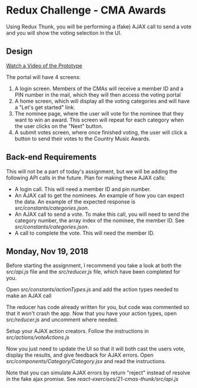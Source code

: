 # Redux Challenge - CMA Awards

Using Redux Thunk, you will be performing a (fake) AJAX call to send a vote and you will show the voting selection in the UI.

## Design

[Watch a Video of the Prototype](https://www.screencast.com/t/1c0ejJFegjq)

The portal will have 4 screens:

1. A login screen. Members of the CMAs will receive a member ID and a PIN number in the mail, which they will then access the voting portal
2. A home screen, which will display all the voting categories and will have a "Let's get started" link.
3. The nominee page, where the user will vote for the nominee that they want to win an award. This screen will repeat for each category when the user clicks on the "Next" button.
4. A submit votes screen, where once finished voting, the user will click a button to send their votes to the Country Music Awards.

## Back-end Requirements

This will not be a part of today's assignment, but we will be adding the following API calls in the future. Plan for making these AJAX calls:

- A login call. This will need a member ID and pin number.
- An AJAX call to get the nominees. An example of how you can expect the data. An example of the expected response is _src/constants/categories.json_.
- An AJAX call to send a vote. To make this call, you will need to send the category number, the array index of the nominee, the member ID. See _src/constants/categories.json_.
- A call to complete the vote. This will need the member ID.

## Monday, Nov 19, 2018

Before starting the assignment, I recommend you take a look at both the _src/api.js_ file and the _src/reducer.js_ file, which have been completed for you.

Open _src/constants/actionTypes.js_ and add the action types needed to make an AJAX call

The reducer has code already written for you, but code was commented so that it won't crash the app. Now that you have your action types, open _src/reducer.js_ and uncomment where needed.

Setup your AJAX action creators. Follow the instructions in _src/actions/voteActions.js_

Now you just need to update the UI so that it will both cast the users vote, display the results, and give feedback for AJAX errors. Open _src/components/Category/Category.jsx_ and read the instructions.

Note that you can simulate AJAX errors by return "reject" instead of resolve in the fake ajax promise. See _react-exercises/21-cmas-thunk/src/api.js_
